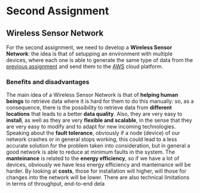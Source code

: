 # Second Assignment

## Wireless Sensor Network
For the second assignment, we need to develop a **Wireless Sensor Network**: the idea is that of setupping an environment with multiple devices, where each one is able to generate the same type of data from the [previous assignment](https://github.com/IvanGiacomoni/Iot-Individual-Assignments/blob/main/FirstAssignment/README.md) and send them to the [AWS](https://aws.amazon.com/education/awseducate/) cloud platform.

### Benefits and disadvantages
The main idea of a Wireless Sensor Network is that of **helping human beings** to retrieve data where it is hard for them to do this manually: so, as a consequence, there is the possibility to retrieve data from **different locations** that leads to a better **data quality**. Also, they are very easy to **install**, as well as they are very **flexible and scalable**, in the sense that they are very easy to modify and to adapt for new incoming technologies. Speaking about the **fault tolerance**, obviously if a node (device) of our network crashes or in general stops working, this could lead to a less accurate solution for the problem taken into consideration, but in general a good network is able to reduce at minimum faults in the system. The **manteinance** is related to the **energy efficiency**, so if we have a lot of devices, obviously we have less energy efficiency and manteinance will be harder. By looking at **costs**, those for installation will higher, will those for changes into the network will be lower. There are also technical limitations in terms of throughput, end-to-end dela
